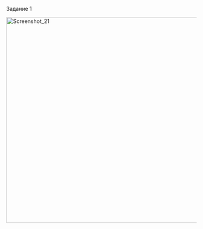 Задание 1

<img width="972" height="545" alt="Screenshot_21" src="https://github.com/user-attachments/assets/27afb88f-e34f-4ec8-8005-623d72266149" />



